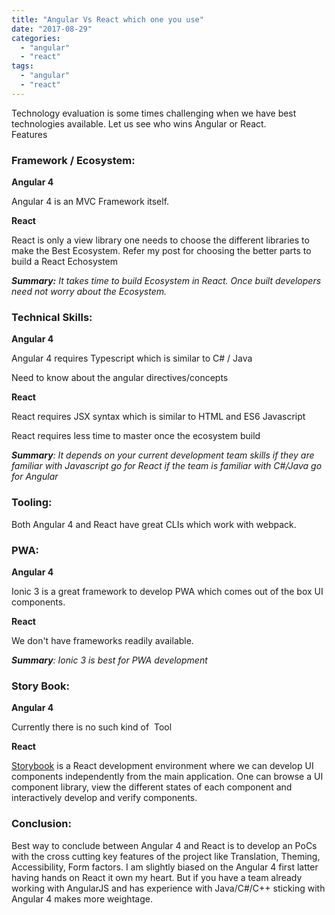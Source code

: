 ```yaml
---
title: "Angular Vs React which one you use"
date: "2017-08-29"
categories: 
  - "angular"
  - "react"
tags: 
  - "angular"
  - "react"
---
```


Technology evaluation is some times challenging when we have best technologies available. Let us see who wins Angular or React.  
Features  

### Framework / Ecosystem:

**Angular 4**

Angular 4 is an MVC Framework itself.

  

**React**

React is only a view library one needs to choose the different libraries to make the Best Ecosystem. Refer my post for choosing the better parts to build a React Echosystem

_**Summary:** It takes time to build Ecosystem in React. Once built developers need not worry about the Ecosystem._  

### Technical Skills:

**Angular 4**

Angular 4 requires Typescript which is similar to C# / Java

Need to know about the angular directives/concepts

  

**React**

React requires JSX syntax which is similar to HTML and ES6 Javascript

React requires less time to master once the ecosystem build

_**Summary**: It depends on your current development team skills if they are familiar with Javascript go for React if the team is familiar with C#/Java go for Angular_  

### Tooling:

Both Angular 4 and React have great CLIs which work with webpack.  
  

### PWA:

**Angular 4**

Ionic 3 is a great framework to develop PWA which comes out of the box UI components. 

**React**

We don't have frameworks readily available.

  

_**Summary**: Ionic 3 is best for PWA development_

### Story Book:

**Angular 4**

Currently there is no such kind of  Tool

  

**React**

[Storybook](https://github.com/storybooks/storybook) is a React development environment where we can develop UI components independently from the main application. One can browse a UI component library, view the different states of each component and interactively develop and verify components.

  

### Conclusion:

Best way to conclude between Angular 4 and React is to develop an PoCs with the cross cutting key features of the project like Translation, Theming, Accessibility, Form factors. I am slightly biased on the Angular 4 first latter having hands on React it own my heart. But if you have a team already working with AngularJS and has experience with Java/C#/C++ sticking with Angular 4 makes more weightage.
